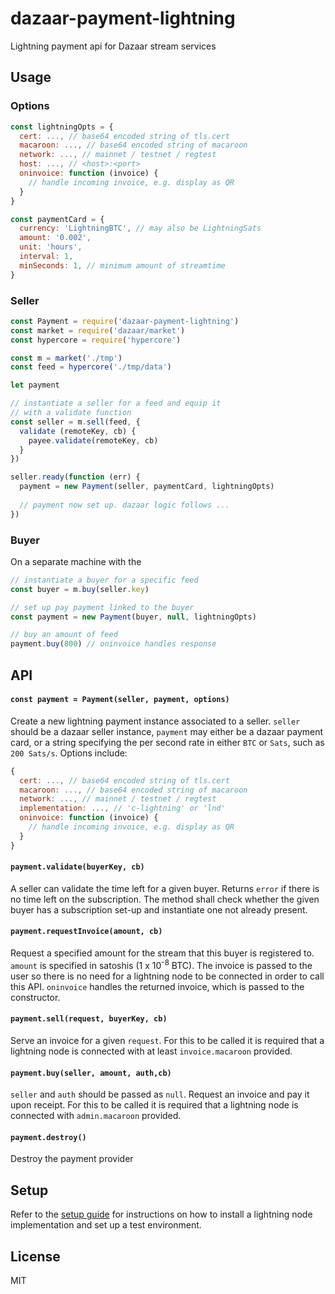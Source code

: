# dazaar-payment-lightning
Lightning payment api for Dazaar stream services

## Usage
### Options
```js
const lightningOpts = {
  cert: ..., // base64 encoded string of tls.cert
  macaroon: ..., // base64 encoded string of macaroon
  network: ..., // mainnet / testnet / regtest
  host: ..., // <host>:<port>
  oninvoice: function (invoice) {
    // handle incoming invoice, e.g. display as QR
  }
}

const paymentCard = {
  currency: 'LightningBTC', // may also be LightningSats
  amount: '0.002',
  unit: 'hours',
  interval: 1,
  minSeconds: 1, // minimum amount of streamtime
}
```

### Seller
```js
const Payment = require('dazaar-payment-lightning')
const market = require('dazaar/market')
const hypercore = require('hypercore')

const m = market('./tmp')
const feed = hypercore('./tmp/data')

let payment

// instantiate a seller for a feed and equip it
// with a validate function
const seller = m.sell(feed, {
  validate (remoteKey, cb) {
    payee.validate(remoteKey, cb)
  }
})

seller.ready(function (err) {
  payment = new Payment(seller, paymentCard, lightningOpts)
  
  // payment now set up. dazaar logic follows ... 
})
```

### Buyer
On a separate machine with the  
```js
// instantiate a buyer for a specific feed 
const buyer = m.buy(seller.key)

// set up pay payment linked to the buyer
const payment = new Payment(buyer, null, lightningOpts)

// buy an amount of feed
payment.buy(800) // oninvoice handles response
```

## API
#### `const payment = Payment(seller, payment, options)`
Create a new lightning payment instance associated to a seller. `seller` should be a dazaar seller instance, `payment` may either be a dazaar payment card, or a string specifying the per second rate in either `BTC` or `Sats`, such as `200 Sats/s`. Options include:
```js
{
  cert: ..., // base64 encoded string of tls.cert
  macaroon: ..., // base64 encoded string of macaroon
  network: ..., // mainnet / testnet / regtest
  implementation: ..., // 'c-lightning' or 'lnd'
  oninvoice: function (invoice) {
    // handle incoming invoice, e.g. display as QR
  }
}
```

#### `payment.validate(buyerKey, cb)`
A seller can validate the time left for a given buyer. Returns `error` if there is no time left on the subscription. The method shall check whether the given buyer has a subscription set-up and instantiate one not already present.

#### `payment.requestInvoice(amount, cb)`
Request a specified amount for the stream that this buyer is registered to. `amount` is specified in satoshis (1 x 10<sup>-8</sup> BTC). The invoice is passed to the user so there is no need for a lightning node to be connected in order to call this API. `oninvoice` handles the returned invoice, which is passed to the constructor.

#### `payment.sell(request, buyerKey, cb)`
Serve an invoice for a given `request`. For this to be called it is required that a lightning node is connected with at least `invoice.macaroon` provided.

#### `payment.buy(seller, amount, auth,cb)`
`seller` and `auth` should be passed as `null`. Request an invoice and pay it upon receipt. For this to be called it is required that a lightning node is connected with `admin.macaroon` provided.

#### `payment.destroy()`
Destroy the payment provider

## Setup

Refer to the [setup guide](SETUP.md) for instructions on how to install a lightning node implementation and set up a test environment.

## License
MIT
